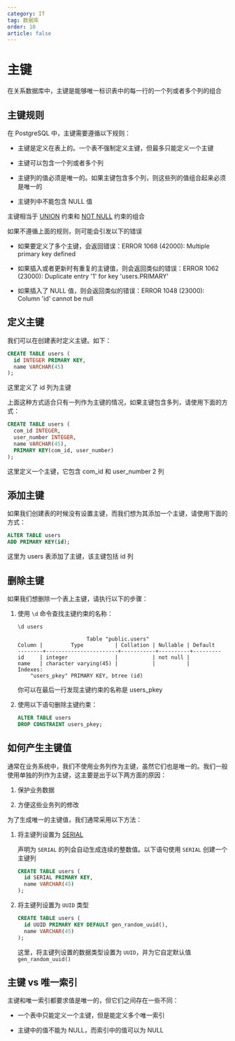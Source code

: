 ```yaml
---
category: IT
tag: 数据库
order: 10
article: false
---
```


# 主键

在关系数据库中，主键是能够唯一标识表中的每一行的一个列或者多个列的组合

## 主键规则

在 PostgreSQL 中，主键需要遵循以下规则：

- 主键是定义在表上的。一个表不强制定义主键，但最多只能定义一个主键

- 主键可以包含一个列或者多个列

- 主键列的值必须是唯一的。如果主键包含多个列，则这些列的值组合起来必须是唯一的

- 主键列中不能包含 NULL 值

主键相当于 [UNION](./unique.md) 约束和 [NOT NULL](./not-null.md) 约束的组合

如果不遵循上面的规则，则可能会引发以下的错误

- 如果要定义了多个主键，会返回错误：ERROR 1068 (42000): Multiple primary key defined

- 如果插入或者更新时有重复的主键值，则会返回类似的错误：ERROR 1062 (23000): Duplicate entry '1' for key 'users.PRIMARY'

- 如果插入了 NULL 值，则会返回类似的错误：ERROR 1048 (23000): Column 'id' cannot be null

## 定义主键

我们可以在创建表时定义主键。如下：

```sql
CREATE TABLE users (
  id INTEGER PRIMARY KEY,
  name VARCHAR(45)
);
```

这里定义了 id 列为主键

上面这种方式适合只有一列作为主键的情况，如果主键包含多列，请使用下面的方式：

```sql
CREATE TABLE users (
  com_id INTEGER,
  user_number INTEGER,
  name VARCHAR(45),
  PRIMARY KEY(com_id, user_number)
);
```

这里定义一个主键，它包含 com_id 和 user_number 2 列

## 添加主键

如果我们创建表的时候没有设置主键，而我们想为其添加一个主键，请使用下面的方式：

```sql
ALTER TABLE users
ADD PRIMARY KEY(id);
```

这里为 users 表添加了主键，该主键包括 id 列

## 删除主键

如果我们想删除一个表上主键，请执行以下的步骤：

1. 使用 `\d` 命令查找主键约束的名称：

    ```postgresql
    \d users
    ```
    
    ```text
                          Table "public.users"
    Column |         Type          | Collation | Nullable | Default
    --------+-----------------------+-----------+----------+---------
    id     | integer               |           | not null |
    name   | character varying(45) |           |          |
    Indexes:
        "users_pkey" PRIMARY KEY, btree (id)
    ```

    你可以在最后一行发现主键约束的名称是 users_pkey

2. 使用以下语句删除主键约束：

    ```sql
    ALTER TABLE users
    DROP CONSTRAINT users_pkey;
    ```

## 如何产生主键值

通常在业务系统中，我们不使用业务列作为主键，虽然它们也是唯一的。我们一般使用单独的列作为主键，这主要是出于以下两方面的原因：

1. 保护业务数据

2. 方便这些业务列的修改

为了生成唯一的主键值，我们通常采用以下方法：

1. 将主键列设置为 [SERIAL](./serial.md)

    声明为 `SERIAL` 的列会自动生成连续的整数值。以下语句使用 `SERIAL` 创建一个主键列
    
    ```sql
    CREATE TABLE users (
      id SERIAL PRIMARY KEY,
      name VARCHAR(45)
    );
    ```

2. 将主键列设置为 `UUID` 类型

    ```sql
    CREATE TABLE users (
      id UUID PRIMARY KEY DEFAULT gen_random_uuid(),
      name VARCHAR(45)
    );
    ```

    这里，将主键列设置的数据类型设置为 `UUID`，并为它自定默认值 `gen_random_uuid()`

## 主键 vs 唯一索引

主键和唯一索引都要求值是唯一的，但它们之间存在一些不同：

- 一个表中只能定义一个主键，但是能定义多个唯一索引

- 主键中的值不能为 NULL，而索引中的值可以为 NULL